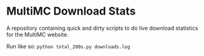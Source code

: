 # MultiMC Download Stats

A repository containing quick and dirty scripts to do live download statistics for the MultiMC website.

Run like so: `python total_200s.py downloads.log`
